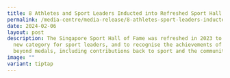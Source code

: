 ```yaml
---
title: 8 Athletes and Sport Leaders Inducted into Refreshed Sport Hall of Fame
permalink: /media-centre/media-release/8-athletes-sport-leaders-inducted-into-sport-hall-of-fame/
date: 2024-02-06
layout: post
description: The Singapore Sport Hall of Fame was refreshed in 2023 to include a
  new category for sport leaders, and to recognise the achievements of athletes
  beyond medals, including contributions back to sport and the community.
image: ""
variant: tiptap
---
```

